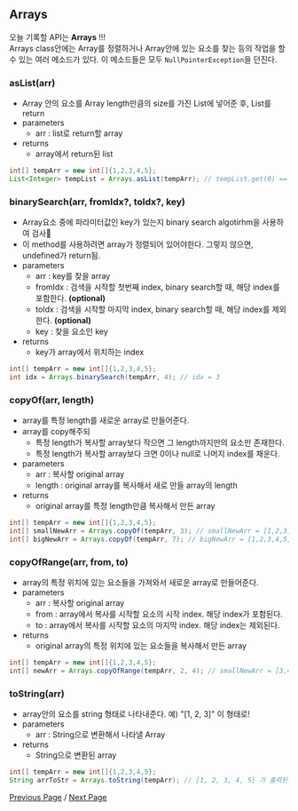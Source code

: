 ## Arrays
오늘 기록할 API는  **Arrays** !!!<br>
Arrays class안에는 Array를 정렬하거나 Array안에 있는 요소를 찾는 등의 작업을 할 수 있는 여러 메소드가 있다.
이 메소드들은 모두 `NullPointerException`을 던진다.

### asList(arr)
- Array 안의 요소를 Array length만큼의 size를 가진 List에 넣어준 후, List를 return
- parameters
    - arr : list로 return할 array
- returns
    - array에서 return된 list

```java
int[] tempArr = new int[]{1,2,3,4,5};
List<Integer> tempList = Arrays.asList(tempArr); // tempList.get(0) == tempArr[0]... tempList.get(n) == tempArr[n]
```

### binarySearch(arr, fromIdx?, toIdx?, key)
- Array요소 중에 파라미터값인 key가 있는지 binary search algotirhm을 사용하여 검사
- 이 method를 사용하려면 array가 정렬되어 있어야한다. 그렇지 않으면, undefined가 return됨.
- parameters
    - arr : key를 찾을 array
    - fromIdx : 검색을 시작할 첫번째 index, binary search할 때, 해당 index를 포함한다. **(optional)**
    - toIdx : 검색을 시작할 마지막 index, binary search할 때, 해당 index를 제외한다. **(optional)**
    - key : 찾을 요소인 key
- returns
    - key가 array에서 위치하는 index

```java
int[] tempArr = new int[]{1,2,3,4,5};
int idx = Arrays.binarySearch(tempArr, 4); // idx = 3
```

### copyOf(arr, length)
- array를 특정 length를 새로운 array로 만들어준다.
- array를 copy해주되
    - 특정 length가 복사할 array보다 작으면 그 length까지만의 요소만 존재한다.
    - 특정 length가 복사할 array보다 크면 0이나 null로 나머지 index를 채운다.
- parameters
    - arr : 복사할 original array
    - length : original array를 복사해서 새로 만들 array의 length
- returns
    - original array를 특정 length만큼 복사해서 만든 array

```java
int[] tempArr = new int[]{1,2,3,4,5};
int[] smallNewArr = Arrays.copyOf(tempArr, 3); // smallNewArr = [1,2,3]
int[] bigNewArr = Arrays.copyOf(tempArr, 7); // bigNewArr = [1,2,3,4,5,6,7]
```

### copyOfRange(arr, from, to)
- array의 특정 위치에 있는 요소들을 가져와서 새로운 array로 만들어준다.
- parameters
    - arr : 복사할 original array
    - from : array에서 복사를 시작할 요소의 시작 index. 해당 index가 포함된다.
    - to : array에서 복사를 시작할 요소의 마지막 index. 해당 index는 제외된다.
- returns
    - original array의 특정 위치에 있는 요소들을 복사해서 만든 array

```java
int[] tempArr = new int[]{1,2,3,4,5};
int[] newArr = Arrays.copyOfRange(tempArr, 2, 4); // smallNewArr = [3,4]
```

### toString(arr)
- array안의 요소를 string 형태로 나타내준다. 예) "[1, 2, 3]" 이 형태로!
- parameters
    - arr : String으로 변환해서 나타낼 Array
- returns
    - String으로 변환된 array

```java
int[] tempArr = new int[]{1,2,3,4,5};
String arrToStr = Arrays.toString(tempArr); // [1, 2, 3, 4, 5] 가 출력된다.
```

[Previous Page](./map) / [Next Page](./char)